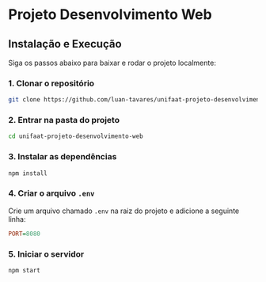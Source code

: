 # Projeto Desenvolvimento Web

## Instalação e Execução

Siga os passos abaixo para baixar e rodar o projeto localmente:

### 1. Clonar o repositório
```sh
git clone https://github.com/luan-tavares/unifaat-projeto-desenvolvimento-web
```

### 2. Entrar na pasta do projeto
```sh
cd unifaat-projeto-desenvolvimento-web
```

### 3. Instalar as dependências
```sh
npm install
```

### 4. Criar o arquivo `.env`
Crie um arquivo chamado `.env` na raiz do projeto e adicione a seguinte linha:
```ini
PORT=8080
```

### 5. Iniciar o servidor
```sh
npm start
```